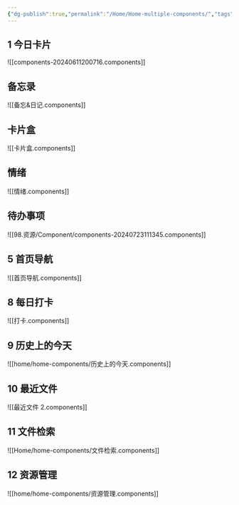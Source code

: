 ```yaml
---
{"dg-publish":true,"permalink":"/Home/Home-multiple-components/","tags":["gardenEntry"]}
---
```



## 1 今日卡片

![[components-20240611200716.components]]

## 备忘录

![[备忘&日记.components]]

## 卡片盒
![[卡片盒.components]]

## 情绪
![[情绪.components]]
## 待办事项
![[98.资源/Component/components-20240723111345.components]]
 
## 5 首页导航

![[首页导航.components]]

## 8 每日打卡

![[打卡.components]]

## 9 历史上的今天

![[home/home-components/历史上的今天.components]]

## 10 最近文件



![[最近文件 2.components]]
## 11 文件检索

![[Home/home-components/文件检索.components]]

## 12 资源管理

![[home/home-components/资源管理.components]]

